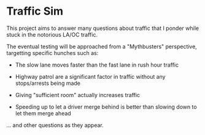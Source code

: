 # Traffic Sim

This project aims to answer many questions about traffic that I ponder while stuck in the notorious LA/OC traffic.

The eventual testing will be approached from a "Mythbusters" perspective, targetting specific hunches such as:

* The slow lane moves faster than the fast lane in rush hour traffic

* Highway patrol are a significant factor in traffic without any stops/arrests being made

* Giving "sufficient room" actually increases traffic

* Speeding up to let a driver merge behind is better than slowing down to let them merge ahead

... and other questions as they appear.